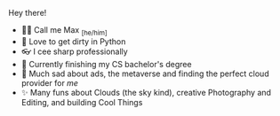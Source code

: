 Hey there!
 - 💁‍♂️ Call me Max <sub>[he/him]</sub>
 - 🐍 Love to get dirty in Python
 - 👓 I cee sharp professionally
 - 📜 Currently finishing my CS bachelor's degree
 - 💩 Much sad about ads, the metaverse and finding the perfect cloud provider for _me_
 - ✨ Many funs about Clouds (the sky kind), creative Photography and Editing, and building Cool Things
